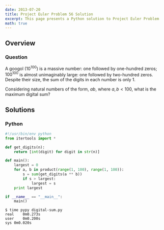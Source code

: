```yaml
---
date: 2013-07-20
title: Project Euler Problem 56 Solution
excerpt: This page presents a Python solution to Project Euler Problem 56.
math: true
---
```



## Overview


### Question

A googol ($10^{100}$) is a massive number: one followed by one-hundred
zeros; $100^{100}$ is almost unimaginably large: one followed by
two-hundred zeros. Despite their size, the sum of the digits in each
number is only 1.

Considering natural numbers of the form, $ab$, where $a, b < 100$, what
is the maximum digital sum?






## Solutions

### Python

```python
#!/usr/bin/env python
from itertools import *

def get_digits(n):
    return [int(digit) for digit in str(n)]

def main():
    largest = 0
    for a, b in product(range(1, 100), range(1, 100)):
        s = sum(get_digits(a ** b))
        if s > largest:
            largest = s
    print largest

if __name__ == "__main__":
    main()
```


```
$ time pypy digital-sum.py
real	0m0.273s
user	0m0.200s
sys	0m0.020s
```



